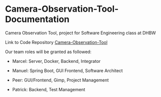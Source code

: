 # Camera-Observation-Tool-Documentation
Camera Observation Tool, project for Software Engineering class at DHBW

Link to Code Repository
[Camera-Observation-Tool](https://github.com/mymanu/Camera-Observation-Tool)

Our team roles will be granted as followed:
- Marcel: Server, Docker, Backend, Integrator

- Manuel: Spring Boot, GUI Frontend, Software Architect

- Peer: GUI/Frontend, Gimp, Project Management

- Patrick: Backend, Test Management
